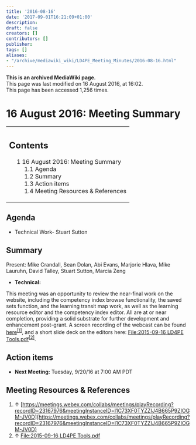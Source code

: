 ```yaml
---
title: '2016-08-16'
date: '2017-09-01T16:21:09+01:00'
description: 
draft: false
creators: []
contributors: []
publisher: 
tags: []
aliases:
- "/archive/mediawiki_wiki/LD4PE_Meeting_Minutes/2016-08-16.html"
---
```


 **This is an archived MediaWiki page.**  
This page was last modified on 16 August 2016, at 16:02.  
This page has been accessed 1,256 times.

# 16 August 2016: Meeting Summary 
<table id="toc" class="toc">
  <tr>
    <td>
      <div id="toctitle">
        <h2>Contents</h2>
      </div>
      <ul>
        <li class="toclevel-1 tocsection-1">
          <a href="#16_August_2016:_Meeting_Summary"><span class="tocnumber">1</span> <span class="toctext">16 August 2016: Meeting Summary</span></a>
          <ul>
            <li class="toclevel-2 tocsection-2"><a href="#Agenda"><span class="tocnumber">1.1</span> <span class="toctext">Agenda</span></a></li>
            <li class="toclevel-2 tocsection-3"><a href="#Summary"><span class="tocnumber">1.2</span> <span class="toctext">Summary</span></a></li>
            <li class="toclevel-2 tocsection-4"><a href="#Action_items"><span class="tocnumber">1.3</span> <span class="toctext">Action items</span></a></li>
            <li class="toclevel-2 tocsection-5"><a href="#Meeting_Resources_.26_References"><span class="tocnumber">1.4</span> <span class="toctext">Meeting Resources &amp; References</span></a></li>
          </ul>
        </li>
      </ul>
    </td>
  </tr>
</table>


## Agenda 

- Technical Work- Stuart Sutton 

## Summary 

Present: Mike Crandall, Sean Dolan, Abi Evans, Marjorie Hlava, Mike Lauruhn, David Talley, Stuart Sutton, Marcia Zeng

- **Technical:**

This meeting was an opportunity to review the near-final work on the website, including the competency index browse functionality, the saved sets function, and the learning transit map work, as well as the learning resource editor and the competency index editor. All are at or near completion, providing a solid substrate for further development and enhancement post-grant. A screen recording of the webcast can be found [here](https://meetings.webex.com/collabs/meetings/playRecording?recordID=23167976&meetingInstanceID=I1C73XF0TYZZIJ4B665P9ZIOGM-JV0D)<sup id="cite_ref-0" class="reference"><a href="#cite_note-0">[1]</a></sup>, and a short slide deck on the editors here: [File:2015-09-16 LD4PE Tools.pdf](/archive/mediawiki_wiki/files/2015-09-16_LD4PE_Tools.pdf "File:2015-09-16 LD4PE Tools.pdf")<sup id="cite_ref-1" class="reference"><a href="#cite_note-1">[2]</a></sup>.

## Action items 

- **Next Meeting:** Tuesday, 9/20/16 at 7:00 AM PDT

## Meeting Resources & References 

1. ↑ [https://meetings.webex.com/collabs/meetings/playRecording?recordID=23167976&meetingInstanceID=I1C73XF0TYZZIJ4B665P9ZIOGM-JV0D](https://meetings.webex.com/collabs/meetings/playRecording?recordID=23167976&meetingInstanceID=I1C73XF0TYZZIJ4B665P9ZIOGM-JV0D)
2. ↑ [File:2015-09-16 LD4PE Tools.pdf](/archive/mediawiki_wiki/files/2015-09-16_LD4PE_Tools.pdf "File:2015-09-16 LD4PE Tools.pdf")


